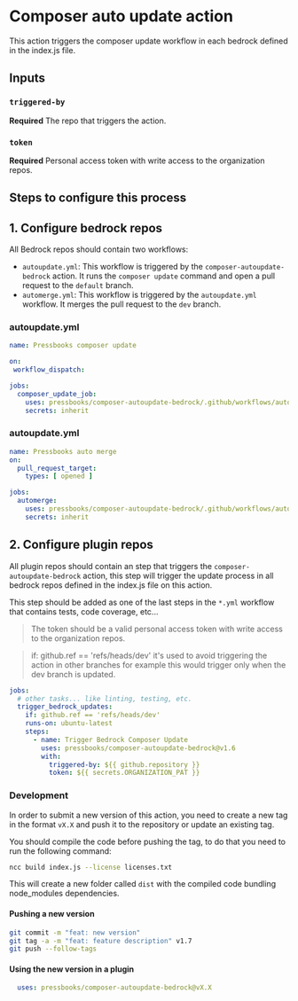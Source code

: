 # Composer auto update action

This action triggers the composer update workflow in each bedrock defined in the index.js file.

## Inputs

### `triggered-by`

**Required** The repo that triggers the action.

### `token`

**Required** Personal access token with write access to the organization repos.

## Steps to configure this process

## 1. Configure bedrock repos

All Bedrock repos should contain two workflows:

* `autoupdate.yml`: This workflow is triggered by the `composer-autoupdate-bedrock` action. It runs the `composer update` command and open a pull request to the `default` branch.
* `automerge.yml`: This workflow is triggered by the `autoupdate.yml` workflow. It merges the pull request to the `dev` branch.

### autoupdate.yml

```yaml
name: Pressbooks composer update

on:
 workflow_dispatch:

jobs:
  composer_update_job:
    uses: pressbooks/composer-autoupdate-bedrock/.github/workflows/auto-update.yml@v1
    secrets: inherit
```

### autoupdate.yml

```yaml
name: Pressbooks auto merge
on:
  pull_request_target:
    types: [ opened ]

jobs:
  automerge:
    uses: pressbooks/composer-autoupdate-bedrock/.github/workflows/auto-merge.yml@v1
    secrets: inherit
```

## 2. Configure plugin repos

All plugin repos should contain an step that triggers the `composer-autoupdate-bedrock` action, this step will trigger the update process in all bedrock repos defined in the index.js file on this action.

This step should be added as one of the last steps in the `*.yml` workflow that contains tests, code coverage, etc...

> The token should be a valid personal access token with write access to the organization repos.

> if: github.ref == 'refs/heads/dev' it's used to avoid triggering the action in other branches for example this would trigger only when the dev branch is updated.

```yaml
jobs:
  # other tasks... like linting, testing, etc.
  trigger_bedrock_updates:
    if: github.ref == 'refs/heads/dev'
    runs-on: ubuntu-latest
    steps:
      - name: Trigger Bedrock Composer Update
        uses: pressbooks/composer-autoupdate-bedrock@v1.6
        with:
          triggered-by: ${{ github.repository }}
          token: ${{ secrets.ORGANIZATION_PAT }}

```

### Development

In order to submit a new version of this action, you need to create a new tag in the format `vX.X` and push it to the repository or update an existing tag.

You should compile the code before pushing the tag, to do that you need to run the following command:

```bash
ncc build index.js --license licenses.txt
```

This will create a new folder called `dist` with the compiled code bundling node_modules dependencies.

#### Pushing a new version

```bash
git commit -m "feat: new version"
git tag -a -m "feat: feature description" v1.7
git push --follow-tags
```
#### Using the new version in a plugin

```yaml
  uses: pressbooks/composer-autoupdate-bedrock@vX.X    
```
